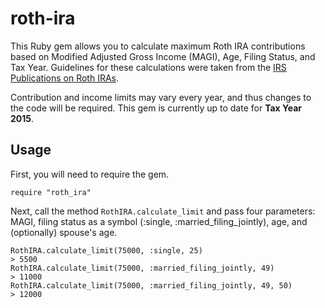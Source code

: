 # roth-ira

This Ruby gem allows you to calculate maximum Roth IRA contributions based on Modified Adjusted Gross Income (MAGI), Age, Filing Status, and Tax Year. Guidelines for these calculations were taken from the [IRS Publications on Roth IRAs](http://www.irs.gov/Retirement-Plans/Roth-IRAs).

Contribution and income limits may vary every year, and thus changes to the code will be required. This gem is currently up to date for __Tax Year 2015__.

## Usage

First, you will need to require the gem.

```
require "roth_ira"
```

Next, call the method `RothIRA.calculate_limit` and pass four parameters: MAGI, filing status as a symbol (:single, :married_filing_jointly), age, and (optionally) spouse's age.

```
RothIRA.calculate_limit(75000, :single, 25)
> 5500
RothIRA.calculate_limit(75000, :married_filing_jointly, 49)
> 11000
RothIRA.calculate_limit(75000, :married_filing_jointly, 49, 50)
> 12000
```
